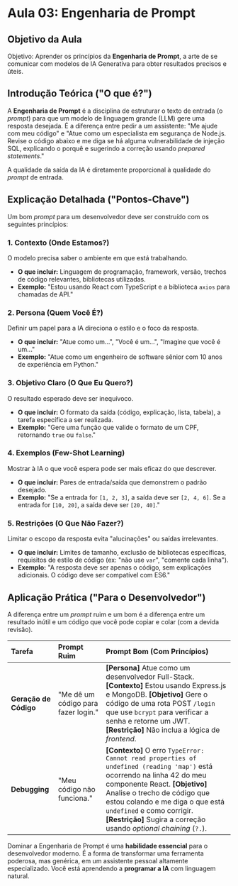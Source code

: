 # Aula 03: Engenharia de Prompt

## Objetivo da Aula
Objetivo: Aprender os princípios da **Engenharia de Prompt**, a arte de se comunicar com modelos de IA Generativa para obter resultados precisos e úteis.

## Introdução Teórica ("O que é?")

A **Engenharia de Prompt** é a disciplina de estruturar o texto de entrada (o *prompt*) para que um modelo de linguagem grande (LLM) gere uma resposta desejada. É a diferença entre pedir a um assistente: "Me ajude com meu código" e "Atue como um especialista em segurança de Node.js. Revise o código abaixo e me diga se há alguma vulnerabilidade de injeção SQL, explicando o porquê e sugerindo a correção usando *prepared statements*."

A qualidade da saída da IA é diretamente proporcional à qualidade do *prompt* de entrada.

## Explicação Detalhada ("Pontos-Chave")

Um bom *prompt* para um desenvolvedor deve ser construído com os seguintes princípios:

### 1. Contexto (Onde Estamos?)
O modelo precisa saber o ambiente em que está trabalhando.
*   **O que incluir:** Linguagem de programação, framework, versão, trechos de código relevantes, bibliotecas utilizadas.
*   **Exemplo:** "Estou usando React com TypeScript e a biblioteca `axios` para chamadas de API."

### 2. Persona (Quem Você É?)
Definir um papel para a IA direciona o estilo e o foco da resposta.
*   **O que incluir:** "Atue como um...", "Você é um...", "Imagine que você é um..."
*   **Exemplo:** "Atue como um engenheiro de software sênior com 10 anos de experiência em Python."

### 3. Objetivo Claro (O Que Eu Quero?)
O resultado esperado deve ser inequívoco.
*   **O que incluir:** O formato da saída (código, explicação, lista, tabela), a tarefa específica a ser realizada.
*   **Exemplo:** "Gere uma função que valide o formato de um CPF, retornando `true` ou `false`."

### 4. Exemplos (Few-Shot Learning)
Mostrar à IA o que você espera pode ser mais eficaz do que descrever.
*   **O que incluir:** Pares de entrada/saída que demonstrem o padrão desejado.
*   **Exemplo:** "Se a entrada for `[1, 2, 3]`, a saída deve ser `[2, 4, 6]`. Se a entrada for `[10, 20]`, a saída deve ser `[20, 40]`."

### 5. Restrições (O Que Não Fazer?)
Limitar o escopo da resposta evita "alucinações" ou saídas irrelevantes.
*   **O que incluir:** Limites de tamanho, exclusão de bibliotecas específicas, requisitos de estilo de código (ex: "não use `var`", "comente cada linha").
*   **Exemplo:** "A resposta deve ser apenas o código, sem explicações adicionais. O código deve ser compatível com ES6."

## Aplicação Prática ("Para o Desenvolvedor")

A diferença entre um *prompt* ruim e um bom é a diferença entre um resultado inútil e um código que você pode copiar e colar (com a devida revisão).

| Tarefa | Prompt Ruim | Prompt Bom (Com Princípios) |
| :--- | :--- | :--- |
| **Geração de Código** | "Me dê um código para fazer login." | **[Persona]** Atue como um desenvolvedor Full-Stack. **[Contexto]** Estou usando Express.js e MongoDB. **[Objetivo]** Gere o código de uma rota POST `/login` que use `bcrypt` para verificar a senha e retorne um JWT. **[Restrição]** Não inclua a lógica de *frontend*. |
| **Debugging** | "Meu código não funciona." | **[Contexto]** O erro `TypeError: Cannot read properties of undefined (reading 'map')` está ocorrendo na linha 42 do meu componente React. **[Objetivo]** Analise o trecho de código que estou colando e me diga o que está `undefined` e como corrigir. **[Restrição]** Sugira a correção usando *optional chaining* (`?.`). |

Dominar a Engenharia de Prompt é uma **habilidade essencial** para o desenvolvedor moderno. É a forma de transformar uma ferramenta poderosa, mas genérica, em um assistente pessoal altamente especializado. Você está aprendendo a **programar a IA** com linguagem natural.
